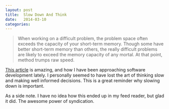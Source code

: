 ```yaml
---
layout: post
title:  Slow Down And Think
date:   2014-03-10
categories:
---
```


> When working on a difficult problem, the problem space often exceeds the capacity of your short-term memory. Though some have better short-term memory than others, the really difficult problems are likely to exceed the memory capacity of any mortal. At that point, method trumps raw speed.

[This article](http://lemire.me/blog/archives/2014/03/10/elegance-as-a-luxury/) is amazing, and how I have been approaching software development lately. I personally seemed to have lost the art of thinking slow and making well informed decisions. This is a great reminder why slowing down is important.

As a side note. I have no idea how this ended up in my feed reader, but glad it did. The awesome power of syndication.
